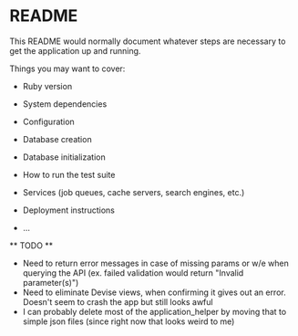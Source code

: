 # README

This README would normally document whatever steps are necessary to get the
application up and running.

Things you may want to cover:

* Ruby version

* System dependencies

* Configuration

* Database creation

* Database initialization

* How to run the test suite

* Services (job queues, cache servers, search engines, etc.)

* Deployment instructions

* ...

** TODO **

- Need to return error messages in case of missing params or w/e when querying the API (ex. failed validation would return "Invalid parameter(s)")
- Need to eliminate Devise views, when confirming it gives out an error. Doesn't seem to crash the app but still looks awful
- I can probably delete most of the application_helper by moving that to simple json files (since right now that looks weird to me)
 